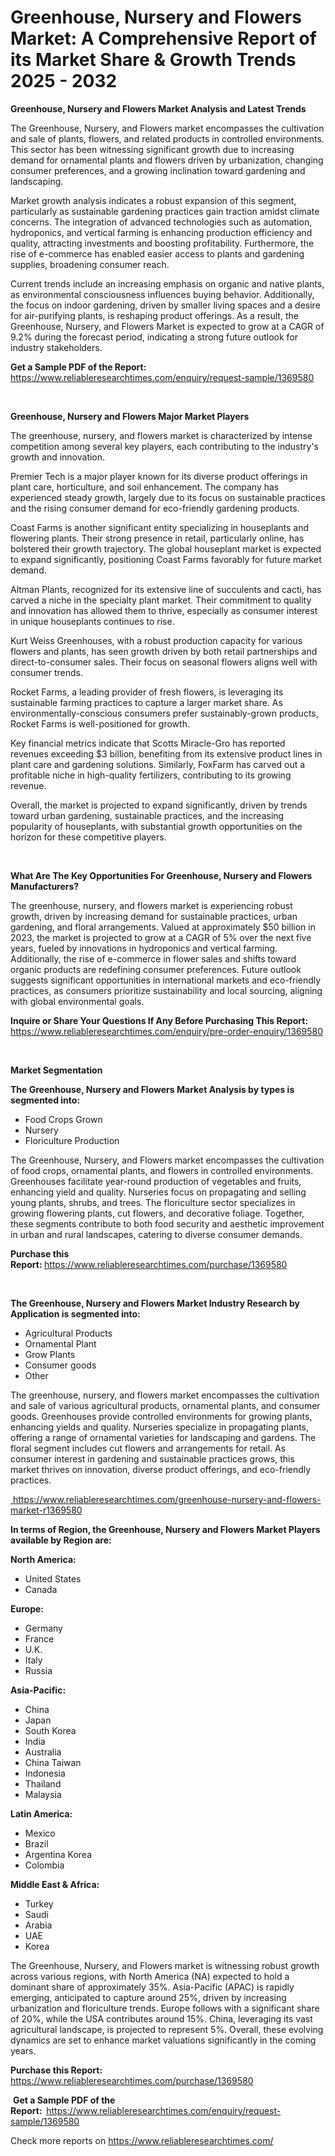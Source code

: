 <p><h1>Greenhouse, Nursery and Flowers Market: A Comprehensive Report of its Market Share & Growth Trends 2025 - 2032</h1></p><p><strong>Greenhouse, Nursery and Flowers Market Analysis and Latest Trends</strong></p>
<p><p>The Greenhouse, Nursery, and Flowers market encompasses the cultivation and sale of plants, flowers, and related products in controlled environments. This sector has been witnessing significant growth due to increasing demand for ornamental plants and flowers driven by urbanization, changing consumer preferences, and a growing inclination toward gardening and landscaping.</p><p>Market growth analysis indicates a robust expansion of this segment, particularly as sustainable gardening practices gain traction amidst climate concerns. The integration of advanced technologies such as automation, hydroponics, and vertical farming is enhancing production efficiency and quality, attracting investments and boosting profitability. Furthermore, the rise of e-commerce has enabled easier access to plants and gardening supplies, broadening consumer reach.</p><p>Current trends include an increasing emphasis on organic and native plants, as environmental consciousness influences buying behavior. Additionally, the focus on indoor gardening, driven by smaller living spaces and a desire for air-purifying plants, is reshaping product offerings. As a result, the Greenhouse, Nursery, and Flowers Market is expected to grow at a CAGR of 9.2% during the forecast period, indicating a strong future outlook for industry stakeholders.</p></p>
<p><strong>Get a Sample PDF of the Report:&nbsp;</strong> <a href="https://www.reliableresearchtimes.com/enquiry/request-sample/1369580?utm_campaign=2631&utm_medium=2&utm_source=Github&utm_content=ia&utm_term=22032025&utm_id=greenhouse-nursery-and-flowers">https://www.reliableresearchtimes.com/enquiry/request-sample/1369580</a></p>
<p>&nbsp;</p>
<p><strong>Greenhouse, Nursery and Flowers Major Market Players</strong></p>
<p><p>The greenhouse, nursery, and flowers market is characterized by intense competition among several key players, each contributing to the industry's growth and innovation.</p><p>Premier Tech is a major player known for its diverse product offerings in plant care, horticulture, and soil enhancement. The company has experienced steady growth, largely due to its focus on sustainable practices and the rising consumer demand for eco-friendly gardening products. </p><p>Coast Farms is another significant entity specializing in houseplants and flowering plants. Their strong presence in retail, particularly online, has bolstered their growth trajectory. The global houseplant market is expected to expand significantly, positioning Coast Farms favorably for future market demand.</p><p>Altman Plants, recognized for its extensive line of succulents and cacti, has carved a niche in the specialty plant market. Their commitment to quality and innovation has allowed them to thrive, especially as consumer interest in unique houseplants continues to rise.</p><p>Kurt Weiss Greenhouses, with a robust production capacity for various flowers and plants, has seen growth driven by both retail partnerships and direct-to-consumer sales. Their focus on seasonal flowers aligns well with consumer trends.</p><p>Rocket Farms, a leading provider of fresh flowers, is leveraging its sustainable farming practices to capture a larger market share. As environmentally-conscious consumers prefer sustainably-grown products, Rocket Farms is well-positioned for growth.</p><p>Key financial metrics indicate that Scotts Miracle-Gro has reported revenues exceeding $3 billion, benefiting from its extensive product lines in plant care and gardening solutions. Similarly, FoxFarm has carved out a profitable niche in high-quality fertilizers, contributing to its growing revenue.</p><p>Overall, the market is projected to expand significantly, driven by trends toward urban gardening, sustainable practices, and the increasing popularity of houseplants, with substantial growth opportunities on the horizon for these competitive players.</p></p>
<p>&nbsp;</p>
<p><strong>What Are The Key Opportunities For Greenhouse, Nursery and Flowers Manufacturers?</strong></p>
<p><p>The greenhouse, nursery, and flowers market is experiencing robust growth, driven by increasing demand for sustainable practices, urban gardening, and floral arrangements. Valued at approximately $50 billion in 2023, the market is projected to grow at a CAGR of 5% over the next five years, fueled by innovations in hydroponics and vertical farming. Additionally, the rise of e-commerce in flower sales and shifts toward organic products are redefining consumer preferences. Future outlook suggests significant opportunities in international markets and eco-friendly practices, as consumers prioritize sustainability and local sourcing, aligning with global environmental goals.</p></p>
<p><strong>Inquire or Share Your Questions If Any Before Purchasing This Report:</strong> <a href="https://www.reliableresearchtimes.com/enquiry/pre-order-enquiry/1369580?utm_campaign=2631&utm_medium=2&utm_source=Github&utm_content=ia&utm_term=22032025&utm_id=greenhouse-nursery-and-flowers">https://www.reliableresearchtimes.com/enquiry/pre-order-enquiry/1369580</a></p>
<p>&nbsp;</p>
<p><strong>Market Segmentation</strong></p>
<p><strong>The Greenhouse, Nursery and Flowers Market Analysis by types is segmented into:</strong></p>
<p><ul><li>Food Crops Grown</li><li>Nursery</li><li>Floriculture Production</li></ul></p>
<p><p>The Greenhouse, Nursery, and Flowers market encompasses the cultivation of food crops, ornamental plants, and flowers in controlled environments. Greenhouses facilitate year-round production of vegetables and fruits, enhancing yield and quality. Nurseries focus on propagating and selling young plants, shrubs, and trees. The floriculture sector specializes in growing flowering plants, cut flowers, and decorative foliage. Together, these segments contribute to both food security and aesthetic improvement in urban and rural landscapes, catering to diverse consumer demands.</p></p>
<p><strong>Purchase this Report:&nbsp;</strong><a href="https://www.reliableresearchtimes.com/purchase/1369580?utm_campaign=2631&utm_medium=2&utm_source=Github&utm_content=ia&utm_term=22032025&utm_id=greenhouse-nursery-and-flowers">https://www.reliableresearchtimes.com/purchase/1369580</a></p>
<p>&nbsp;</p>
<p><strong>The Greenhouse, Nursery and Flowers Market Industry Research by Application is segmented into:</strong></p>
<p><ul><li>Agricultural Products</li><li>Ornamental Plant</li><li>Grow Plants</li><li>Consumer goods</li><li>Other</li></ul></p>
<p><p>The greenhouse, nursery, and flowers market encompasses the cultivation and sale of various agricultural products, ornamental plants, and consumer goods. Greenhouses provide controlled environments for growing plants, enhancing yields and quality. Nurseries specialize in propagating plants, offering a range of ornamental varieties for landscaping and gardens. The floral segment includes cut flowers and arrangements for retail. As consumer interest in gardening and sustainable practices grows, this market thrives on innovation, diverse product offerings, and eco-friendly practices.</p></p>
<p><a href="https://www.reliableresearchtimes.com/greenhouse-nursery-and-flowers-market-r1369580?utm_campaign=2631&utm_medium=2&utm_source=Github&utm_content=ia&utm_term=22032025&utm_id=greenhouse-nursery-and-flowers">&nbsp;https://www.reliableresearchtimes.com/greenhouse-nursery-and-flowers-market-r1369580</a></p>
<p><strong>In terms of Region, the Greenhouse, Nursery and Flowers Market Players available by Region are:</strong></p>
<p>
    <p> <strong> North America: </strong>
        <ul>
            <li>United States</li>
            <li>Canada</li>
        </ul>
        </p> 
    <p> <strong> Europe: </strong>
        <ul>
            <li>Germany</li>
            <li>France</li>
            <li>U.K.</li>
            <li>Italy</li>
            <li>Russia</li>
        </ul>
        </p> 
    <p> <strong> Asia-Pacific: </strong>
        <ul>
            <li>China</li>
            <li>Japan</li>
            <li>South Korea</li>
            <li>India</li>
            <li>Australia</li>
            <li>China Taiwan</li>
            <li>Indonesia</li>
            <li>Thailand</li>
            <li>Malaysia</li>
        </ul>
        </p> 
    <p> <strong> Latin America: </strong>
        <ul>
            <li>Mexico</li>
            <li>Brazil</li>
            <li>Argentina Korea</li>
            <li>Colombia</li>
        </ul>
        </p> 
    <p> <strong> Middle East & Africa: </strong>
        <ul>
            <li>Turkey</li>
            <li>Saudi</li>
            <li>Arabia</li>
            <li>UAE</li>
            <li>Korea</li>
        </ul>
    </p>
    </p>
<p><p>The Greenhouse, Nursery, and Flowers market is witnessing robust growth across various regions, with North America (NA) expected to hold a dominant share of approximately 35%. Asia-Pacific (APAC) is rapidly emerging, anticipated to capture around 25%, driven by increasing urbanization and floriculture trends. Europe follows with a significant share of 20%, while the USA contributes around 15%. China, leveraging its vast agricultural landscape, is projected to represent 5%. Overall, these evolving dynamics are set to enhance market valuations significantly in the coming years.</p></p>
<p><strong>Purchase this Report: </strong><a href="https://www.reliableresearchtimes.com/purchase/1369580?utm_campaign=2631&utm_medium=2&utm_source=Github&utm_content=ia&utm_term=22032025&utm_id=greenhouse-nursery-and-flowers">https://www.reliableresearchtimes.com/purchase/1369580</a></p>
<p>&nbsp;<strong>Get a Sample PDF of the Report:&nbsp;&nbsp;</strong><a href="https://www.reliableresearchtimes.com/enquiry/request-sample/1369580?utm_campaign=2631&utm_medium=2&utm_source=Github&utm_content=ia&utm_term=22032025&utm_id=greenhouse-nursery-and-flowers">https://www.reliableresearchtimes.com/enquiry/request-sample/1369580</a></p>
<p><strong></strong></p>
<p>Check more reports on <a href="https://www.reliableresearchtimes.com/?utm_campaign=2631&utm_medium=2&utm_source=Github&utm_content=ia&utm_term=22032025&utm_id=greenhouse-nursery-and-flowers">https://www.reliableresearchtimes.com/</a></p>